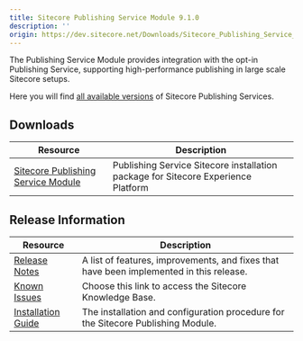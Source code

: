 ```yaml
---
title: Sitecore Publishing Service Module 9.1.0
description: ''
origin: https://dev.sitecore.net/Downloads/Sitecore_Publishing_Service_Module/9x/Sitecore_Publishing_Service_Module_910.aspx
---
```


The Publishing Service Module provides integration with the opt-in Publishing Service, supporting high-performance publishing in large scale Sitecore setups.

Here you will find [all available versions](/downloads/Sitecore_Publishing_Service) of Sitecore Publishing Services.

## Downloads

 | Resource | Description |
 | --- | --- |
 | [Sitecore Publishing Service Module](https://scdp.blob.core.windows.net/downloads/Sitecore%20Publishing%20Service%20Module/9x/Sitecore%20Publishing%20Service%20Module%20910/Secure/Sitecore%20Publishing%20Module%209.1.0.0%20rev.%20r00554.zip) | Publishing Service Sitecore installation package for Sitecore Experience Platform |

## Release Information

 | Resource | Description |
 | --- | --- |
 | [Release Notes](/downloads/Sitecore_Publishing_Service_Module/9x/Sitecore_Publishing_Service_Module_910/Release_Notes) | A list of features, improvements, and fixes that have been implemented in this release. |
 | [Known Issues](https://kb.sitecore.net/articles/431510) | Choose this link to access the Sitecore Knowledge Base. |
 | [Installation Guide](https://scdp.blob.core.windows.net/downloads/Sitecore%20Publishing%20Service%20Module/9x/Sitecore%20Publishing%20Service%20Module%20910/Secure/Publishing-Service-Module-Installation-and-Configuration-Guide-9.1.0.pdf) | The installation and configuration procedure for the Sitecore Publishing Module. |